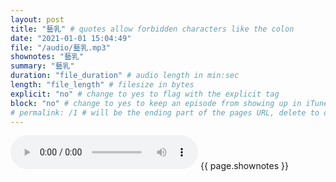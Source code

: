 ```yaml
---
layout: post
title: "藝乳" # quotes allow forbidden characters like the colon
date: "2021-01-01 15:04:49"
file: "/audio/藝乳.mp3"
shownotes: "藝乳"
summary: "藝乳"
duration: "file_duration" # audio length in min:sec
length: "file_length" # filesize in bytes
explicit: "no" # change to yes to flag with the explicit tag
block: "no" # change to yes to keep an episode from showing up in iTunes
# permalink: /1 # will be the ending part of the pages URL, delete to default to the title
---
```


<audio controls>
<source src="{{site.url}}{{site.baseurl}}{{ page.file }}" type="audio/x-mp3">
Your browser does not support the audio element.
</audio>
{{ page.shownotes }}
